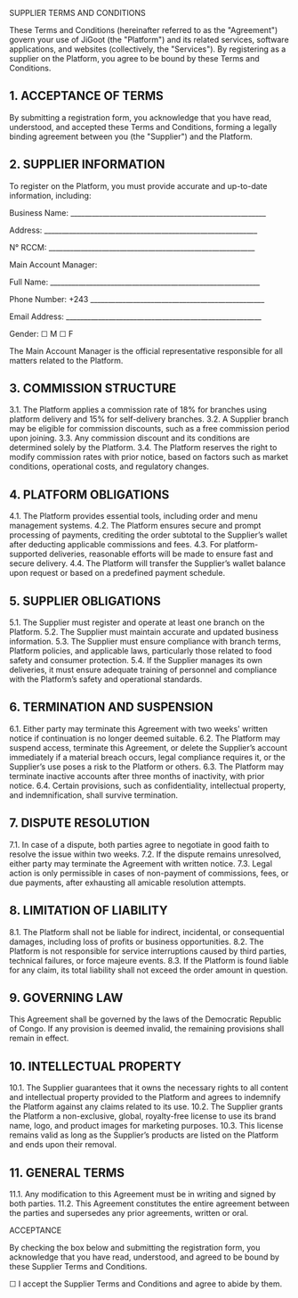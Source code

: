 SUPPLIER TERMS AND CONDITIONS

These Terms and Conditions (hereinafter referred to as the "Agreement") govern your use of JiGoot (the "Platform") and its related services, software applications, and websites (collectively, the "Services"). By registering as a supplier on the Platform, you agree to be bound by these Terms and Conditions.

## 1. ACCEPTANCE OF TERMS

By submitting a registration form, you acknowledge that you have read, understood, and accepted these Terms and Conditions, forming a legally binding agreement between you (the "Supplier") and the Platform.

## 2. SUPPLIER INFORMATION

To register on the Platform, you must provide accurate and up-to-date information, including:

Business Name: _______________________________________________________

Address: ____________________________________________________________

N° RCCM: __________________________________________________________

Main Account Manager:

Full Name: ___________________________________________________________

Phone Number: +243 _________________________________________________

Email Address: _______________________________________________________

Gender: ☐ M ☐ F

The Main Account Manager is the official representative responsible for all matters related to the Platform.

## 3. COMMISSION STRUCTURE

3.1. The Platform applies a commission rate of 18% for branches using platform delivery and 15% for self-delivery branches.
3.2. A Supplier branch may be eligible for commission discounts, such as a free commission period upon joining.
3.3. Any commission discount and its conditions are determined solely by the Platform.
3.4. The Platform reserves the right to modify commission rates with prior notice, based on factors such as market conditions, operational costs, and regulatory changes.

## 4. PLATFORM OBLIGATIONS

4.1. The Platform provides essential tools, including order and menu management systems.
4.2. The Platform ensures secure and prompt processing of payments, crediting the order subtotal to the Supplier’s wallet after deducting applicable commissions and fees.
4.3. For platform-supported deliveries, reasonable efforts will be made to ensure fast and secure delivery.
4.4. The Platform will transfer the Supplier’s wallet balance upon request or based on a predefined payment schedule.

## 5. SUPPLIER OBLIGATIONS

5.1. The Supplier must register and operate at least one branch on the Platform.
5.2. The Supplier must maintain accurate and updated business information.
5.3. The Supplier must ensure compliance with branch terms, Platform policies, and applicable laws, particularly those related to food safety and consumer protection.
5.4. If the Supplier manages its own deliveries, it must ensure adequate training of personnel and compliance with the Platform’s safety and operational standards.

## 6. TERMINATION AND SUSPENSION

6.1. Either party may terminate this Agreement with two weeks' written notice if continuation is no longer deemed suitable.
6.2. The Platform may suspend access, terminate this Agreement, or delete the Supplier’s account immediately if a material breach occurs, legal compliance requires it, or the Supplier’s use poses a risk to the Platform or others.
6.3. The Platform may terminate inactive accounts after three months of inactivity, with prior notice.
6.4. Certain provisions, such as confidentiality, intellectual property, and indemnification, shall survive termination.

## 7. DISPUTE RESOLUTION

7.1. In case of a dispute, both parties agree to negotiate in good faith to resolve the issue within two weeks.
7.2. If the dispute remains unresolved, either party may terminate the Agreement with written notice.
7.3. Legal action is only permissible in cases of non-payment of commissions, fees, or due payments, after exhausting all amicable resolution attempts.

## 8. LIMITATION OF LIABILITY

8.1. The Platform shall not be liable for indirect, incidental, or consequential damages, including loss of profits or business opportunities.
8.2. The Platform is not responsible for service interruptions caused by third parties, technical failures, or force majeure events.
8.3. If the Platform is found liable for any claim, its total liability shall not exceed the order amount in question.

## 9. GOVERNING LAW

This Agreement shall be governed by the laws of the Democratic Republic of Congo. If any provision is deemed invalid, the remaining provisions shall remain in effect.

## 10. INTELLECTUAL PROPERTY

10.1. The Supplier guarantees that it owns the necessary rights to all content and intellectual property provided to the Platform and agrees to indemnify the Platform against any claims related to its use.
10.2. The Supplier grants the Platform a non-exclusive, global, royalty-free license to use its brand name, logo, and product images for marketing purposes.
10.3. This license remains valid as long as the Supplier’s products are listed on the Platform and ends upon their removal.

## 11. GENERAL TERMS

11.1. Any modification to this Agreement must be in writing and signed by both parties.
11.2. This Agreement constitutes the entire agreement between the parties and supersedes any prior agreements, written or oral.

ACCEPTANCE

By checking the box below and submitting the registration form, you acknowledge that you have read, understood, and agreed to be bound by these Supplier Terms and Conditions.

☐ I accept the Supplier Terms and Conditions and agree to abide by them.
